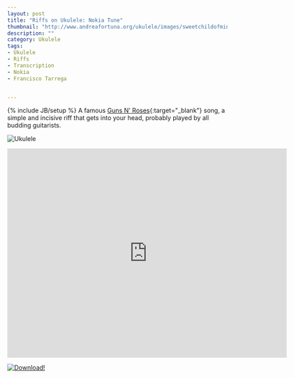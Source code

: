```yaml
---
layout: post
title: "Riffs on Ukulele: Nokia Tune"
thumbnail: "http://www.andreafortuna.org/ukulele/images/sweetchildofmine.png"
description: ""
category: Ukulele
tags: 
- Ukulele
- Riffs
- Transcription
- Nokia
- Francisco Tarrega


---
```

{% include JB/setup %}
A famous [Guns N' Roses](http://en.wikipedia.org/wiki/Guns_N%27_Roses){:target="_blank"} song, a simple and incisive riff that gets into your head, probably played by all budding guitarists.

![Ukulele](http://www.andreafortuna.org/ukulele/images/sweetchildofmine.png)
<!-- more -->


<iframe width="640" height="480" src="https://www.youtube.com/embed/npCYnGKmJVM" frameborder="0" allowfullscreen></iframe>


[![Download!](http://www.andreafortuna.org/images/Download-PDF-Button.png)](http://www.andreafortuna.org/ukulele/files/SweetChildOMine.pdf)





